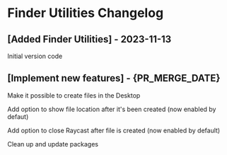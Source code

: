 # Finder Utilities Changelog

## [Added Finder Utilities] - 2023-11-13

Initial version code

## [Implement new features] - {PR_MERGE_DATE}

Make it possible to create files in the Desktop

Add option to show file location after it's been created (now enabled by defaut)

Add option to close Raycast after file is created (now enabled by default)

Clean up and update packages
